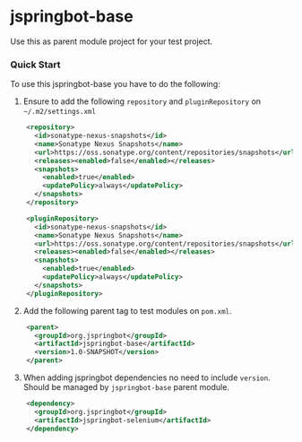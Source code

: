 jspringbot-base
===============

Use this as parent module project for your test project.

### Quick Start

To use this jspringbot-base you have to do the following:

1. Ensure to add the following `repository` and `pluginRepository` on `~/.m2/settings.xml`
```xml
    <repository>
      <id>sonatype-nexus-snapshots</id>
      <name>Sonatype Nexus Snapshots</name>
      <url>https://oss.sonatype.org/content/repositories/snapshots</url>
      <releases><enabled>false</enabled></releases>
      <snapshots>
        <enabled>true</enabled>
        <updatePolicy>always</updatePolicy>
      </snapshots>
    </repository>
```
```xml
    <pluginRepository>
      <id>sonatype-nexus-snapshots</id>
      <name>Sonatype Nexus Snapshots</name>
      <url>https://oss.sonatype.org/content/repositories/snapshots</url>
      <releases><enabled>false</enabled></releases>
      <snapshots>
        <enabled>true</enabled>
        <updatePolicy>always</updatePolicy>
      </snapshots>
    </pluginRepository>
```

2. Add the following parent tag to test modules on `pom.xml`.
```xml
    <parent>
      <groupId>org.jspringbot</groupId>
      <artifactId>jspringbot-base</artifactId>
      <version>1.0-SNAPSHOT</version>
    </parent>
```

3. When adding jspringbot dependencies no need to include `version`. Should be managed by `jspringbot-base` parent module.
```xml
    <dependency>
      <groupId>org.jspringbot</groupId>
      <artifactId>jspringbot-selenium</artifactId>
    </dependency>
```


